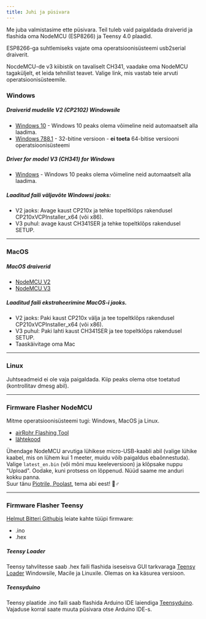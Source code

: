 ```yaml
---
title: Juhi ja püsivara
---
```


Me juba valmistasime ette püsivara. Teil tuleb vaid paigaldada draiverid ja flashida oma NodeMCU (ESP8266) ja Teensy 4.0 plaadid.

ESP8266-ga suhtlemiseks vajate oma operatsioonisüsteemi usb2serial draiverit.

NocdeMCU-de v3 kiibistik on tavaliselt CH341, vaadake oma NodeMCU tagaküljelt, et leida tehnilist teavet. Valige link, mis vastab teie arvuti operatsioonisüsteemile.

### Windows

##### Draiverid mudelile V2 (CP2102) Windowsile
* [Windows 10](https://www.silabs.com/documents/public/software/CP210x_Universal_Windows_Driver.zip) - Windows 10 peaks olema võimeline neid automaatselt alla laadima.
* [Windows 788.1](https://www.silabs.com/documents/public/software/CP210x_Windows_Drivers.zip) - 32-bitine versioon - **ei toeta** 64-bitise versiooni operatsioonisüsteemi

##### Driver for model V3 (CH341) for Windows
* [Windows](http://www.wch.cn/downloads/file/5.html) - Windows 10 peaks olema võimeline neid automaatselt alla laadima.

##### Laaditud faili väljavõte Windowsi jaoks:
* V2 jaoks: Avage kaust CP210x ja tehke topeltklõps rakendusel CP210xVCPInstaller_x64 (või x86).
* V3 puhul: avage kaust CH341SER ja tehke topeltklõps rakendusel SETUP.

---

### MacOS

##### MacOS draiverid
* [NodeMCU V2](https://www.silabs.com/documents/public/software/Mac_OSX_VCP_Driver.zip)
* [NodeMCU V3](http://www.wch.cn/downloads/file/178.html)

##### Laaditud faili ekstraheerimine MacOS-i jaoks.
* V2 jaoks: Paki kaust CP210x välja ja tee topeltklõps rakendusel CP210xVCPInstaller_x64 (või x86).
* V3 puhul: Paki lahti kaust CH341SER ja tee topeltklõps rakendusel SETUP.
* Taaskäivitage oma Mac

---

### Linux
Juhtseadmeid ei ole vaja paigaldada. Kiip peaks olema otse toetatud (kontrollitav dmesg abil).

---
### Firmware Flasher NodeMCU
Mitme operatsioonisüsteemi tugi: Windows, MacOS ja Linux.

* [airRohr Flashing Tool](http://firmware.sensor.community/airrohr/flashing-tool/)
* [lähtekood](https://github.com/opendata-stuttgart/airrohr-firmware-flasher/)

Ühendage NodeMCU arvutiga lühikese micro-USB-kaabli abil (valige lühike kaabel, mis on lühem kui 1 meeter, muidu võib paigaldus ebaõnnestuda). Valige `latest_en.bin` (või mõni muu keeleversioon) ja klõpsake nuppu "Upload".
Oodake, kuni protsess on lõppenud. Nüüd saame me anduri kokku panna.
<br>
Suur tänu [Piotrile, Poolast](https://dropbox.inf.re), tema abi eest! 🙋♂️

---
### Firmware Flasher Teensy
[Helmut Bitteri Githubis](https://github.com/hbitter/DNMS/tree/master/Firmware) leiate kahte tüüpi firmware:
* .ino
* .hex

##### Teensy Loader
Teensy tahvlitesse saab .hex faili flashida iseseisva GUI tarkvaraga [Teensy Loader](https://www.pjrc.com/teensy/loader.html) Windowsile, Macile ja Linuxile.
Olemas on ka käsurea versioon.

##### Teensyduino
Teensy plaatide .ino faili saab flashida Arduino IDE laiendiga [Teensyduino](https://www.pjrc.com/teensy/teensyduino.html).
Vajaduse korral saate muuta püsivara otse Arduino IDE-s.
